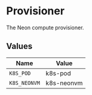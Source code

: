 # Provisioner

The Neon compute provisioner.



## Values

| Name         | Value        |
| ------------ | ------------ |
| `K8S_POD`    | k8s-pod      |
| `K8S_NEONVM` | k8s-neonvm   |